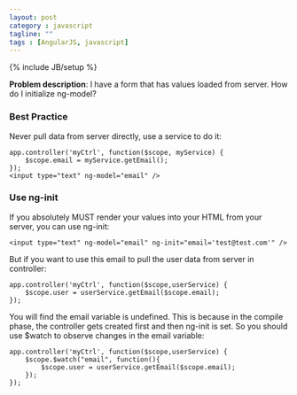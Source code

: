 ```yaml
---
layout: post
category : javascript
tagline: ""
tags : [AngularJS, javascript]
---
```

{% include JB/setup %}

**Problem description**: I have a form that has values loaded from server. How do I initialize ng-model?

### Best Practice
Never pull data from server directly, use a service to do it:
    
    app.controller('myCtrl', function($scope, myService) {
        $scope.email = myService.getEmail();
    });
    <input type="text" ng-model="email" />

### Use ng-init
If you absolutely MUST render your values into your HTML from your server, you can use ng-init:

    <input type="text" ng-model="email" ng-init="email='test@test.com'" />

But if you want to use this email to pull the user data from server in controller:

    app.controller('myCtrl', function($scope,userService) {
        $scope.user = userService.getEmail($scope.email);
    });

You will find the email variable is undefined. This is because in the compile phase, the controller gets created first and then ng-init is set. So you should use $watch to observe changes in the email variable:

    app.controller('myCtrl', function($scope,userService) {
        $scope.$watch("email", function(){
            $scope.user = userService.getEmail($scope.email);
        });
    });